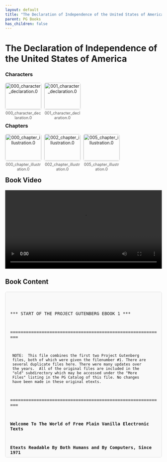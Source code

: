 ```yaml
---
layout: default
title: "The Declaration of Independence of the United States of America"
parent: PG Books
has_children: false
---
```



<style>
.image-gallery {
  display: flex;
  flex-wrap: wrap;
  justify-content: space-between;
  margin-bottom: 20px;
}

.image-row {
  display: flex;
  justify-content: flex-start;
  width: 100%;
  margin-bottom: 20px;
}

.image-item {
  width: 23%;
  margin-right: 2%;
  text-align: center;
}

.image-item:last-child {
  margin-right: 0;
}

.image-item img {
  width: 100%;
  height: auto;
  object-fit: cover;
  border-radius: 5px;
  box-shadow: 0 2px 4px rgba(0,0,0,0.1);
}

.image-item p {
  margin-top: 5px;
  font-size: 0.9em;
  color: #555;
}

.video-container {
  margin: 20px 0;
}

.book-content {
  max-height: 500px;
  overflow-y: auto;
  padding: 15px;
  border: 1px solid #ddd;
  border-radius: 5px;
  background-color: #f9f9f9;
  font-family: monospace;
  white-space: pre-wrap;
  margin-top: 20px;
}
</style>


# The Declaration of Independence of the United States of America

<h3>Characters</h3>
<div class="image-gallery">
<div class="image-row">
  <div class="image-item">
    <img src="../results/The Declaration of Independence of the United States of America/characters/000_character_declaration.0.png" alt="000_character_declaration.0">
    <p>000_character_declaration.0</p>
  </div>
  <div class="image-item">
    <img src="../results/The Declaration of Independence of the United States of America/characters/001_character_declaration.0.png" alt="001_character_declaration.0">
    <p>001_character_declaration.0</p>
  </div>
</div>
</div>

<h3>Chapters</h3>
<div class="image-gallery">
<div class="image-row">
  <div class="image-item">
    <img src="../results/The Declaration of Independence of the United States of America/chapters/000_chapter_illustration.0.png" alt="000_chapter_illustration.0">
    <p>000_chapter_illustration.0</p>
  </div>
  <div class="image-item">
    <img src="../results/The Declaration of Independence of the United States of America/chapters/002_chapter_illustration.0.png" alt="002_chapter_illustration.0">
    <p>002_chapter_illustration.0</p>
  </div>
  <div class="image-item">
    <img src="../results/The Declaration of Independence of the United States of America/chapters/005_chapter_illustration.0.png" alt="005_chapter_illustration.0">
    <p>005_chapter_illustration.0</p>
  </div>
</div>
</div>

<h2>Book Video</h2>
<div class="video-container">
  <video controls width="100%">
    <source src="../videos/The Declaration of Independence of the United States of America.mp4" type="video/mp4">
    Your browser does not support the video tag.
  </video>
</div>


## Book Content

<div class="book-content">

*** START OF THE PROJECT GUTENBERG EBOOK 1 ***

===========================================================

     NOTE:  This file combines the first two Project Gutenberg
     files, both of which were given the filenumber #1. There are
     several duplicate files here. There were many updates over
     the years.  All of the original files are included in the
     "old" subdirectory which may be accessed under the "More
     Files" listing in the PG Catalog of this file. No changes
     have been made in these original etexts.

===========================================================


**Welcome To The World of Free Plain Vanilla Electronic Texts**

**Etexts Readable By Both Humans and By Computers, Since 1971**

*These Etexts Prepared By Hundreds of Volunteers and Donations*

Below you will find the first nine Project Gutenberg Etexts, in
one file, with one header for the entire file.  This is to keep
the overhead down, and in response to requests from Gopher site
keeper to eliminate as much of the headers as possible.

However, for legal and financial reasons, we must request these
headers be left at the beginning of each file that is posted in
any general user areas, as Project Gutenberg is run mostly by a
donation from people like you.

If you see our books posted ANYWHERE without these headers, you
are requested to send them a note requesting they re-attach the
header, otherwise they have no legal protection and we have the
loss of the donations we hope will keep Project Gutenberg going
long enough to post 10,000 books, plays, musical pieces, etc.



***START**THE SMALL PRINT!**FOR PUBLIC DOMAIN ETEXTS**START***
Why is this "Small Print!" statement here?  You know: lawyers.
They tell us you might sue us if there is something wrong with
your copy of this etext, even if you got it for free from
someone other than us, and even if what's wrong is not our
fault.  So, among other things, this "Small Print!" statement
disclaims most of our liability to you.  It also tells you how
you can distribute copies of this etext if you want to.

*BEFORE!* YOU USE OR READ THIS ETEXT
By using or reading any part of this PROJECT GUTENBERG-tm
etext, you indicate that you understand, agree to and accept
this "Small Print!" statement.  If you do not, you can receive
a refund of the money (if any) you paid for this etext by
sending a request within 30 days of receiving it to the person
you got it from.  If you received this etext on a physical
medium (such as a disk), you must return it with your request.

ABOUT PROJECT GUTENBERG-TM ETEXTS
This PROJECT GUTENBERG-tm etext, like most PROJECT GUTENBERG-
tm etexts, is a "public domain" work distributed by Professor
Michael S. Hart through the Project Gutenberg Association at
Illinois Benedictine College (the "Project").  Among other
things, this means that no one owns a United States copyright
on or for this work, so the Project (and you!) can copy and
distribute it in the United States without permission and
without paying copyright royalties.  Special rules, set forth
below, apply if you wish to copy and distribute this etext
under the Project's "PROJECT GUTENBERG" trademark.

To create these etexts, the Project expends considerable
efforts to identify, transcribe and proofread public domain
works.  Despite these efforts, the Project's etexts and any
medium they may be on may contain "Defects".  Among other
things, Defects may take the form of incomplete, inaccurate or
corrupt data, transcription errors, a copyright or other
intellectual property infringement, a defective or damaged
disk or other etext medium, a computer virus, or computer
codes that damage or cannot be read by your equipment.

LIMITED WARRANTY; DISCLAIMER OF DAMAGES
But for the "Right of Replacement or Refund" described below,
[1] the Project (and any other party you may receive this
etext from as a PROJECT GUTENBERG-tm etext) disclaims all
liability to you for damages, costs and expenses, including
legal fees, and [2] YOU HAVE NO REMEDIES FOR NEGLIGENCE OR
UNDER STRICT LIABILITY, OR FOR BREACH OF WARRANTY OR CONTRACT,
INCLUDING BUT NOT LIMITED TO INDIRECT, CONSEQUENTIAL, PUNITIVE
OR INCIDENTAL DAMAGES, EVEN IF YOU GIVE NOTICE OF THE
POSSIBILITY OF SUCH DAMAGES.

If you discover a Defect in this etext within 90 days of
receiving it, you can receive a refund of the money (if any)
you paid for it by sending an explanatory note within that
time to the person you received it from.  If you received it
on a physical medium, you must return it with your note, and
such person may choose to alternatively give you a replacement
copy.  If you received it electronically, such person may
choose to alternatively give you a second opportunity to
receive it electronically.

THIS ETEXT IS OTHERWISE PROVIDED TO YOU "AS-IS".  NO OTHER
WARRANTIES OF ANY KIND, EXPRESS OR IMPLIED, ARE MADE TO YOU AS
TO THE ETEXT OR ANY MEDIUM IT MAY BE ON, INCLUDING BUT NOT
LIMITED TO WARRANTIES OF MERCHANTABILITY OR FITNESS FOR A
PARTICULAR PURPOSE.

Some states do not allow disclaimers of implied warranties or
the exclusion or limitation of consequential damages, so the
above disclaimers and exclusions may not apply to you, and you
may have other legal rights.

INDEMNITY
You will indemnify and hold the Project, its directors,
officers, members and agents harmless from all liability, cost
and expense, including legal fees, that arise directly or
indirectly from any of the following that you do or cause:
[1] distribution of this etext, [2] alteration, modification,
or addition to the etext, or [3] any Defect.

DISTRIBUTION UNDER "PROJECT GUTENBERG-tm"
You may distribute copies of this etext electronically, or by
disk, book or any other medium if you either delete this
"Small Print!" and all other references to Project Gutenberg,
or:

[1]  Only give exact copies of it.  Among other things, this
     requires that you do not remove, alter or modify the
     etext or this "small print!" statement.  You may however,
     if you wish, distribute this etext in machine readable
     binary, compressed, mark-up, or proprietary form,
     including any form resulting from conversion by word pro-
     cessing or hypertext software, but only so long as
     *EITHER*:

     [*]  The etext, when displayed, is clearly readable, and
          does *not* contain characters other than those
          intended by the author of the work, although tilde
          (~), asterisk (*) and underline (_) characters may
          be used to convey punctuation intended by the
          author, and additional characters may be used to
          indicate hypertext links; OR

     [*]  The etext may be readily converted by the reader at
          no expense into plain ASCII, EBCDIC or equivalent
          form by the program that displays the etext (as is
          the case, for instance, with most word processors);
          OR

     [*]  You provide, or agree to also provide on request at
          no additional cost, fee or expense, a copy of the
          etext in its original plain ASCII form (or in EBCDIC
          or other equivalent proprietary form).

[2]  Honor the etext refund and replacement provisions of this
     "Small Print!" statement.

[3]  Pay a trademark license fee to the Project of 20% of the
     net profits you derive calculated using the method you
     already use to calculate your applicable taxes.  If you
     don't derive profits, no royalty is due.  Royalties are
     payable to "Project Gutenberg Association / Illinois
     Benedictine College" within the 60 days following each
     date you prepare (or were legally required to prepare)
     your annual (or equivalent periodic) tax return.

WHAT IF YOU *WANT* TO SEND MONEY EVEN IF YOU DON'T HAVE TO?
The Project gratefully accepts contributions in money, time,
scanning machines, OCR software, public domain etexts, royalty
free copyright licenses, and every other sort of contribution
you can think of.  Money should be paid to "Project Gutenberg
Association / Illinois Benedictine College".

This "Small Print!" by Charles B. Kramer, Attorney
Internet (72600.2026@compuserve.com); TEL: (212-254-5093)
*END*THE SMALL PRINT! FOR PUBLIC DOMAIN ETEXTS*Ver.04.29.93*END*



December, 1971  [Etext #1]


The Project Gutenberg Etext of The Declaration of Independence.

All of the original Project Gutenberg Etexts from the
1970's were produced in ALL CAPS, no lower case.  The
computers we used then didn't have lower case at all.


This is a retranscription of one of the first Project
Gutenberg Etexts, officially dated December, 1971--
and now officially re-released on December 31, 1993--


The United States Declaration of Independence was the first Etext
released by Project Gutenberg, early in 1971.  The title was stored
in an emailed instruction set which required a tape or diskpack be
hand mounted for retrieval.  The diskpack was the size of a large
cake in a cake carrier, cost $1500, and contained 5 megabytes, of
which this file took 1-2%.  Two tape backups were kept plus one on
paper tape.  The 10,000 files we hope to have online by the end of
2001 should take about 1-2% of a comparably priced drive in 2001.

This file was never copyrighted, Sharewared, etc., and is thus for
all to use and copy in any manner they choose.  Please feel free to
make your own edition using this as a base.

In my research for creating this transcription of our first Etext,
I have come across enough discrepancies [even within that official
documentation provided by the United States] to conclude that even
"facsimiles" of the Declaration of Indendence will NOT going to be
all the same as the original, nor of other "facsimiles."  There is
a plethora of variations in capitalization, punctuation, and, even
where names appear on the documents [which names I have left out].

The resulting document has several misspellings removed from those
parchment "facsimiles" I used back in 1971, and which I should not
be able to easily find at th...

[Content truncated for display]
</div>
